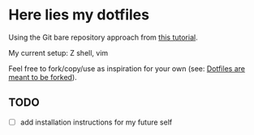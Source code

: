 # Here lies my dotfiles

Using the Git bare repository approach from [this tutorial](https://www.atlassian.com/git/tutorials/dotfiles).

My current setup: Z shell, vim

Feel free to fork/copy/use as inspiration for your own (see: [Dotfiles are meant to be forked](https://zachholman.com/2010/08/dotfiles-are-meant-to-be-forked/)).

## TODO

- [ ] add installation instructions for my future self
